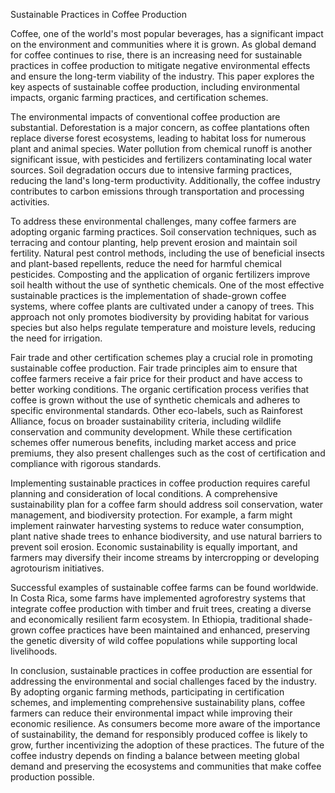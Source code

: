 Sustainable Practices in Coffee Production

Coffee, one of the world's most popular beverages, has a significant impact on the environment and communities where it is grown. As global demand for coffee continues to rise, there is an increasing need for sustainable practices in coffee production to mitigate negative environmental effects and ensure the long-term viability of the industry. This paper explores the key aspects of sustainable coffee production, including environmental impacts, organic farming practices, and certification schemes.

The environmental impacts of conventional coffee production are substantial. Deforestation is a major concern, as coffee plantations often replace diverse forest ecosystems, leading to habitat loss for numerous plant and animal species. Water pollution from chemical runoff is another significant issue, with pesticides and fertilizers contaminating local water sources. Soil degradation occurs due to intensive farming practices, reducing the land's long-term productivity. Additionally, the coffee industry contributes to carbon emissions through transportation and processing activities.

To address these environmental challenges, many coffee farmers are adopting organic farming practices. Soil conservation techniques, such as terracing and contour planting, help prevent erosion and maintain soil fertility. Natural pest control methods, including the use of beneficial insects and plant-based repellents, reduce the need for harmful chemical pesticides. Composting and the application of organic fertilizers improve soil health without the use of synthetic chemicals. One of the most effective sustainable practices is the implementation of shade-grown coffee systems, where coffee plants are cultivated under a canopy of trees. This approach not only promotes biodiversity by providing habitat for various species but also helps regulate temperature and moisture levels, reducing the need for irrigation.

Fair trade and other certification schemes play a crucial role in promoting sustainable coffee production. Fair trade principles aim to ensure that coffee farmers receive a fair price for their product and have access to better working conditions. The organic certification process verifies that coffee is grown without the use of synthetic chemicals and adheres to specific environmental standards. Other eco-labels, such as Rainforest Alliance, focus on broader sustainability criteria, including wildlife conservation and community development. While these certification schemes offer numerous benefits, including market access and price premiums, they also present challenges such as the cost of certification and compliance with rigorous standards.

Implementing sustainable practices in coffee production requires careful planning and consideration of local conditions. A comprehensive sustainability plan for a coffee farm should address soil conservation, water management, and biodiversity protection. For example, a farm might implement rainwater harvesting systems to reduce water consumption, plant native shade trees to enhance biodiversity, and use natural barriers to prevent soil erosion. Economic sustainability is equally important, and farmers may diversify their income streams by intercropping or developing agrotourism initiatives.

Successful examples of sustainable coffee farms can be found worldwide. In Costa Rica, some farms have implemented agroforestry systems that integrate coffee production with timber and fruit trees, creating a diverse and economically resilient farm ecosystem. In Ethiopia, traditional shade-grown coffee practices have been maintained and enhanced, preserving the genetic diversity of wild coffee populations while supporting local livelihoods.

In conclusion, sustainable practices in coffee production are essential for addressing the environmental and social challenges faced by the industry. By adopting organic farming methods, participating in certification schemes, and implementing comprehensive sustainability plans, coffee farmers can reduce their environmental impact while improving their economic resilience. As consumers become more aware of the importance of sustainability, the demand for responsibly produced coffee is likely to grow, further incentivizing the adoption of these practices. The future of the coffee industry depends on finding a balance between meeting global demand and preserving the ecosystems and communities that make coffee production possible.